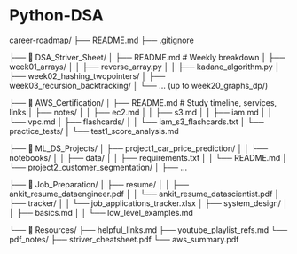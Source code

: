 # Python-DSA


career-roadmap/
├── README.md
├── .gitignore

├── 📂 DSA_Striver_Sheet/
│   ├── README.md                # Weekly breakdown
│   ├── week01_arrays/
│   │   ├── reverse_array.py
│   │   ├── kadane_algorithm.py
│   ├── week02_hashing_twopointers/
│   ├── week03_recursion_backtracking/
│   └── ... (up to week20_graphs_dp/)

├── 📂 AWS_Certification/
│   ├── README.md                # Study timeline, services, links
│   ├── notes/
│   │   ├── ec2.md
│   │   ├── s3.md
│   │   ├── iam.md
│   │   └── vpc.md
│   ├── flashcards/
│   │   └── iam_s3_flashcards.txt
│   └── practice_tests/
│       └── test1_score_analysis.md

├── 📂 ML_DS_Projects/
│   ├── project1_car_price_prediction/
│   │   ├── notebooks/
│   │   ├── data/
│   │   ├── requirements.txt
│   │   └── README.md
│   └── project2_customer_segmentation/
│       ├── ...

├── 📂 Job_Preparation/
│   ├── resume/
│   │   ├── ankit_resume_dataengineer.pdf
│   │   └── ankit_resume_datascientist.pdf
│   ├── tracker/
│   │   └── job_applications_tracker.xlsx
│   ├── system_design/
│   │   ├── basics.md
│   │   └── low_level_examples.md

└── 📂 Resources/
    ├── helpful_links.md
    ├── youtube_playlist_refs.md
    └── pdf_notes/
        ├── striver_cheatsheet.pdf
        └── aws_summary.pdf
